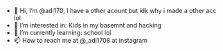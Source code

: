 - 👋 Hi, I’m @adi170, I have a other acount but idk why i made a other acc lol
- 👀 I’m interested in: Kids in my basemnt and hacking
- 🌱 I’m currently learning: school lol
- 📫 How to reach me at @_adi1708 at instagram

<!---
adi170-alt/adi170-alt is a ✨ special ✨ repository because its `README.md` (this file) appears on your GitHub profile.
You can click the Preview link to take a look at your changes.
--->
